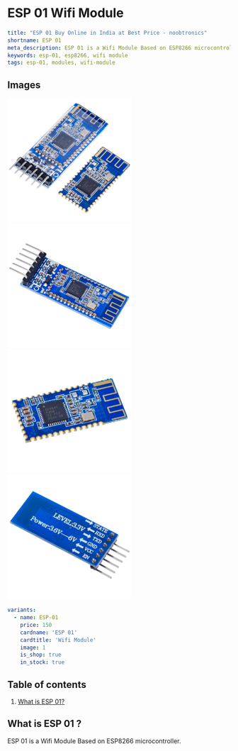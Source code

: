 # ESP 01 Wifi Module

``` yaml
title: "ESP 01 Buy Online in India at Best Price - noobtronics"
shortname: ESP 01
meta_description: ESP 01 is a Wifi Module Based on ESP8266 microcontroller. Purchase now with free delivery and cash on delivery options all over India.
keywords: esp-01, esp8266, wifi module
tags: esp-01, modules, wifi-module
```


## Images
<p float="left">
  <img alt="HM 10 Bluetooth Module" 
       src="/storage/product/hm-10-bluetooth-module/hm-10-bluetooth-module.jpg" width="280" 
   />
  <img alt="6 Pin HM 10 Bluetooth Module AT-09" 
       src="/storage/product/hm-10-bluetooth-module/hm-10-bluetooth-module-at-09-6-pin.jpg" width="280" 
   />
  <img alt="HM 10 CC2541 Bluetooth Module" 
       src="/storage/product/hm-10-bluetooth-module/hm-10-cc2541-module.jpg" width="280" 
   />
  <img alt="Pin Details of HM 10 Module for Arduino" 
       src="/storage/product/hm-10-bluetooth-module/hm-10-pinout.jpg" width="280" 
   />
</p>

``` yaml
variants:
  - name: ESP-01
    price: 150
    cardname: 'ESP 01'
    cardtitle: 'Wifi Module'
    image: 1
    is_shop: true
    in_stock: true
```

## Table of contents
1. [What is ESP 01?](#What-is-ESP-01)

<a name="What-is-ESP-01"></a>
## What is ESP 01 ? 
ESP 01 is a Wifi Module Based on ESP8266 microcontroller.
